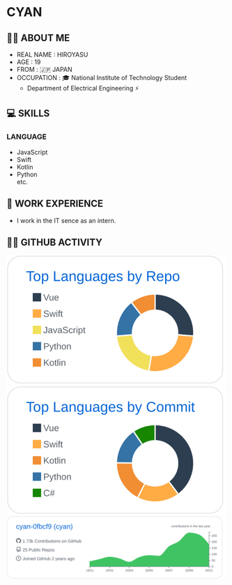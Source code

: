 # CYAN
## 🙋‍♂️ ABOUT ME
- REAL NAME : HIROYASU
- AGE : 19
- FROM : 🇯🇵 JAPAN
- OCCUPATION : 🎓 National Institute of Technology Student
  - Department of Electrical Engineering ⚡

## 💻 SKILLS
### LANGUAGE
- JavaScript
- Swift
- Kotlin
- Python  
etc.

## 💼 WORK EXPERIENCE
- I work in the IT sence as an intern.


## 🏃‍♂️ GITHUB ACTIVITY
![](https://raw.githubusercontent.com/cyan-0fbcf9/cyan-0fbcf9/main/profile-summary-card-output/github/1-repos-per-language.svg)
![](https://raw.githubusercontent.com/cyan-0fbcf9/cyan-0fbcf9/main/profile-summary-card-output/github/2-most-commit-language.svg)
![](https://raw.githubusercontent.com/cyan-0fbcf9/cyan-0fbcf9/main/profile-summary-card-output/github/0-profile-details.svg)
